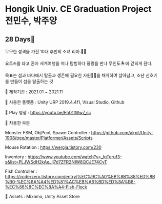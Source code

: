 # Hongik Univ. CE Graduation Project 전민수, 박주양

## 28 Days🐬

무모한 성격을 가진 10대 후반의 소녀 리아.🙋‍♀️

요트⛵를 타고 혼자 세계여행을 떠나 탐험하다 풍랑을 만나 무인도🏝에 갇히게 된다.

목표는 섬과 바다에서 탈출과 생존에 필요한 자원🥥🎣을 채취하여 살아남고, 조난 신호기를 만들어 섬을 탈출하는 것

🐬 제작기간 : 2021.01 ~ 2021.11

🐬 사용한 플랫폼 : Unity URP 2019.4.4f1, Visual Studio, Github

🐬 Play 영상 : https://youtu.be/Fh01tWw7_sc

🐬 차용한 부분 
  
  Monster FSM, ObjPool, Spawn Controller : https://github.com/akpil/Unity-1908/tree/master/Platformer/Assets/Scripts
  
  Mouse Rotation : https://wergia.tistory.com/230
  
  Inventory : https://www.youtube.com/watch?v=_IqTeruf3-s&list=PLJWSdH2kAe_Ij7d7ZFR2NIW8QCJE74CyT
  
  Fish Controller : https://coderzero.tistory.com/entry/%EC%9C%A0%EB%8B%88%ED%8B%B0-%EC%8A%A4%ED%81%AC%EB%A6%BD%ED%8A%B8-%EC%86%8C%EC%8A%A4-Fish-Flock

🐬 Assets : Mixamo, Unity Asset Store

